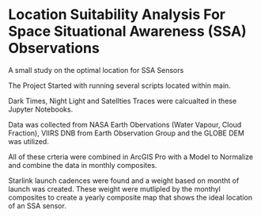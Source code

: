 # Location Suitability Analysis For Space Situational Awareness (SSA) Observations

A small study on the optimal location for SSA Sensors



The Project Started with running several scripts located within main. 

Dark Times, Night Light and Satellties Traces were calcualted in these Jupyter Notebooks.

Data was collected from NASA Earth Obervations (Water Vapour, Cloud Fraction), VIIRS DNB from Earth Observation Group and the GLOBE DEM was utilized. 

All of these crteria were combined in ArcGIS Pro with a Model to Normalize and combine the data in monthly composites. 

Starlink launch cadences were found and a weight based on montht of launch was created. These weight were mutlipled by the monthyl composites to create a yearly composite map that shows the ideal location of an SSA sensor.
